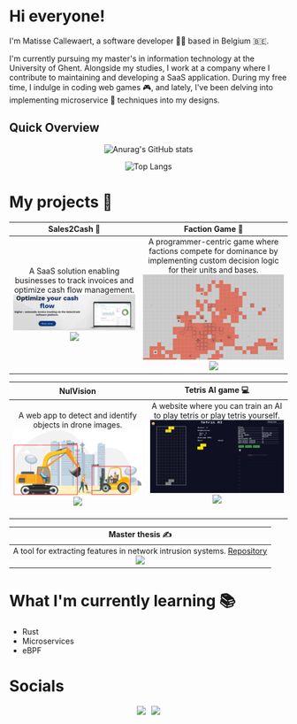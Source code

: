 # Hi everyone!

I'm Matisse Callewaert, a software developer 👨‍💻 based in Belgium 🇧🇪.

I'm currently pursuing my master's in information technology at the University of Ghent. Alongside my studies, I work at a company where I contribute to maintaining and developing a SaaS application. During my free time, I indulge in coding web games 🎮, and lately, I've been delving into implementing microservice 🔬 techniques into my designs.
   
## Quick Overview

<div align="center">

![Anurag's GitHub stats](https://github-readme-stats.vercel.app/api?username=matissecallewaert&show_icons=true&theme=dark)

![Top Langs](https://github-readme-stats.vercel.app/api/top-langs/?username=matissecallewaert&layout=compact&theme=dark)

</div>

# My projects 🚀

| Sales2Cash 👔                                                                                                                                                                                                                                                                                           | Faction Game 🎲                                                                                                                                                                                                                                                                                                                       |
| ------------------------------------------------------------------------------------------------------------------------------------------------------------------------------------------------------------------------------------------------------------------------------------------------------ | ------------------------------------------------------------------------------------------------------------------------------------------------------------------------------------------------------------------------------------------------------------------------------------------------------------------------------------ |
| <div align="center">A SaaS solution enabling businesses to track invoices and optimize cash flow management.<img src="./assets/sales2cash.png" width="600px" ><br><a href="https://skillicons.dev"><img src="https://skillicons.dev/icons?i=cs,dotnet,docker,aws,azure,angular postgresql"/></a></div> | <div align="center">A programmer-centric game where factions compete for dominance by implementing custom decision logic for their units and bases.<img src="./assets/faction.png" width="600px" /><br><a href="https://skillicons.dev"><img src="https://skillicons.dev/icons?i=git,ts,react,prisma,mysql,nodejs,docker"></a></div> |


| NulVision                                                                                                                                                                                                                                          | Tetris AI game :computer:                                                                                                                                                                                                                                                           |
| -------------------------------------------------------------------------------------------------------------------------------------------------------------------------------------------------------------------------------------------------- | ----------------------------------------------------------------------------------------------------------------------------------------------------------------------------------------------------------------------------------------------------------------------------------- |
| <div align="center">A web app to detect and identify objects in drone images.<img src="./assets/nulvision.png" width="600px" /><br><a href="https://skillicons.dev"><img src="https://skillicons.dev/icons?i=gitlab,js,py,tensorflow" /></a></div> | <div align="center" style="margin-bottom: 20px">A website where you can train an AI to play tetris or play tetris yourself.<img src="./assets/tetris-ai.png" width="600px"/><br><a href="https://skillicons.dev"><img src="https://skillicons.dev/icons?i=html,css,js" /></a></div> |


| Master thesis ✍️                                                                                                                                                                                                                                                                      |
| ------------------------------------------------------------------------------------------------------------------------------------------------------------------------------------------------------------------------------------------------------------------------------------ |
| <div align="center">A tool for extracting features in network intrusion systems. <a href="https://github.com/matissecallewaert/nids-feature-extraction-tool">Repository</a><br><a href="https://skillicons.dev"><img src="https://skillicons.dev/icons?i=git,rust,bash" /></a></div> |

# What I'm currently learning 📚

<ul>
<li>Rust</li>
<li>Microservices</li>
<li>eBPF</li>
</ul>

# Socials
<div style="display:flex; align-items:center; justify-content:center;">
  <a href="https://www.linkedin.com/in/matisse-callewaert-a32248269">
    <img src="https://skillicons.dev/icons?i=linkedin" />
  </a>
  <a href="https://matissecallewaert.github.io/">
    <img style="margin-left: 10px;" src="https://img.shields.io/website?url=https%3A%2F%2Fmatissecallewaert.github.io%2F&label=Portfolio">
  </a>
</div>
